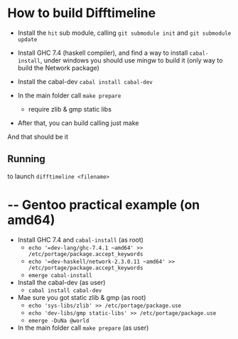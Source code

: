 How to build Difftimeline
===========================
 * Install the `hit` sub module, calling 
   `git submodule init` and `git submodule update`
 * Install GHC 7.4 (haskell compiler), and find
   a way to install `cabal-install`, under windows
   you should use mingw to build it (only way to 
   build the Network package)

 * Install the cabal-dev `cabal install cabal-dev`
 * In the main folder call `make prepare`
   * require zlib & gmp static libs 
 * After that, you can build calling just make

And that should be it

Running
-------
to launch `difftimeline <filename>`

--
Gentoo practical example (on amd64)
========================
* Install GHC 7.4 and `cabal-install` (as root)
   * `echo '=dev-lang/ghc-7.4.1 ~amd64' >> /etc/portage/package.accept_keywords`
   * `echo '=dev-haskell/network-2.3.0.11 ~amd64' >> /etc/portage/package.accept_keywords`
   * `emerge cabal-install`
* Install the cabal-dev (as user)
   * `cabal install cabal-dev`
* Mae sure you got static zlib & gmp (as root)
   * `echo 'sys-libs/zlib' >> /etc/portage/package.use`
   * `echo 'dev-libs/gmp static-libs' >> /etc/portage/package.use`
   * `emerge -DuNa @world`
* In the main folder call `make prepare` (as user)